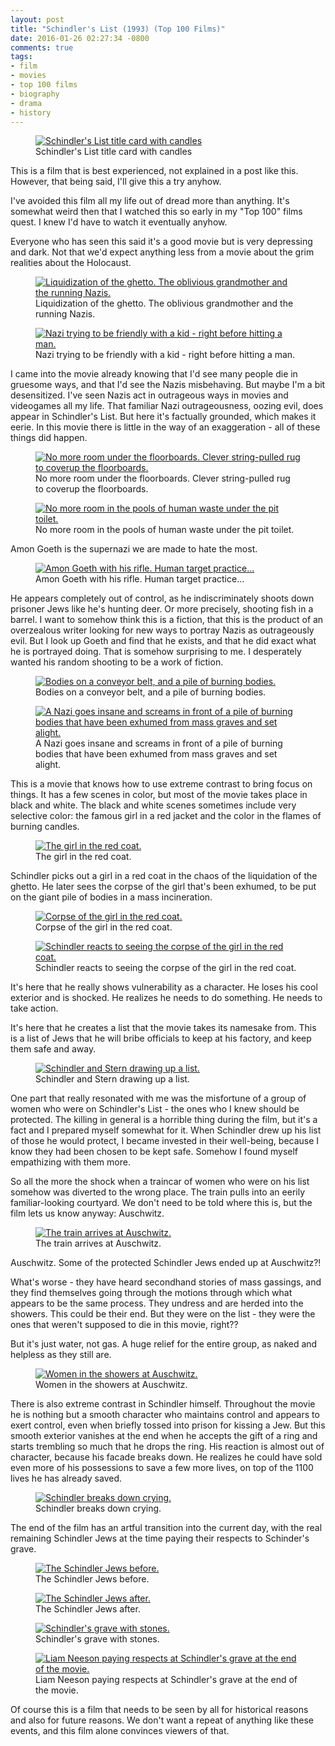 ```yaml
---
layout: post
title: "Schindler's List (1993) (Top 100 Films)"
date: 2016-01-26 02:27:34 -0800
comments: true
tags:
- film
- movies
- top 100 films
- biography
- drama
- history
---
```


<figure itemprop="image" itemscope="" itemtype="http://schema.org/ImageObject" class="center">
    <meta itemprop="width" content="1000" />
    <meta itemprop="height" content="563" />
    <meta itemprop="url" content="https://www.davidbcalhoun.com/wp-content/uploads/2016/schindlers-list-01-title-with-candles.jpg" />
    <a href="https://www.davidbcalhoun.com/wp-content/uploads/2016/schindlers-list-01-title-with-candles.jpg">
        <img itemprop="contentUrl" src="https://www.davidbcalhoun.com/wp-content/uploads/2016/schindlers-list-01-title-with-candles.jpg" title="Schindler's List title card with candles" />
    </a>
    <figcaption itemprop="caption">Schindler's List title card with candles</figcaption>
</figure>


This is a film that is best experienced, not explained in a post like this.  However, that being said, I'll give this a try anyhow.

I've avoided this film all my life out of dread more than anything.  It's somewhat weird then that I watched this so early in my "Top 100" films quest.  I knew I'd have to watch it eventually anyhow.

Everyone who has seen this said it's a good movie but is very depressing and dark.  Not that we'd expect anything less from a movie about the grim realities about the Holocaust.

<figure itemprop="image" itemscope="" itemtype="http://schema.org/ImageObject" class="center">
    <meta itemprop="width" content="1000" />
    <meta itemprop="height" content="563" />
    <meta itemprop="url" content="https://www.davidbcalhoun.com/wp-content/uploads/2016/schindlers-list-02-liquidation-of-the-ghetto-grandmother-and-nazis.jpg" />
    <a href="https://www.davidbcalhoun.com/wp-content/uploads/2016/schindlers-list-02-liquidation-of-the-ghetto-grandmother-and-nazis.jpg">
        <img itemprop="contentUrl" src="https://www.davidbcalhoun.com/wp-content/uploads/2016/schindlers-list-02-liquidation-of-the-ghetto-grandmother-and-nazis.jpg" title="Liquidization of the ghetto.  The oblivious grandmother and the running Nazis." />
    </a>
    <figcaption itemprop="caption">Liquidization of the ghetto.  The oblivious grandmother and the running Nazis.</figcaption>
</figure>


<figure itemprop="image" itemscope="" itemtype="http://schema.org/ImageObject" class="center">
    <meta itemprop="width" content="1000" />
    <meta itemprop="height" content="563" />
    <meta itemprop="url" content="https://www.davidbcalhoun.com/wp-content/uploads/2016/schindlers-list-03-nazi-talking-to-a-kid.jpg" />
    <a href="https://www.davidbcalhoun.com/wp-content/uploads/2016/schindlers-list-03-nazi-talking-to-a-kid.jpg">
        <img itemprop="contentUrl" src="https://www.davidbcalhoun.com/wp-content/uploads/2016/schindlers-list-03-nazi-talking-to-a-kid.jpg" title="Nazi trying to be friendly with a kid - right before hitting a man." />
    </a>
    <figcaption itemprop="caption">Nazi trying to be friendly with a kid - right before hitting a man.</figcaption>
</figure>


I came into the movie already knowing that I'd see many people die in gruesome ways, and that I'd see the Nazis misbehaving.  But maybe I'm a bit desensitized.  I've seen Nazis act in outrageous ways in movies and videogames all my life.  That familiar Nazi outrageousness, oozing evil, does appear in Schindler's List.  But here it's factually grounded, which makes it eerie.  In this movie there is little in the way of an exaggeration - all of these things did happen.

<figure itemprop="image" itemscope="" itemtype="http://schema.org/ImageObject" class="center">
    <meta itemprop="width" content="1000" />
    <meta itemprop="height" content="563" />
    <meta itemprop="url" content="https://www.davidbcalhoun.com/wp-content/uploads/2016/schindlers-list-04-carpet-device-hiding-under-the-floorboards.jpg" />
    <a href="https://www.davidbcalhoun.com/wp-content/uploads/2016/schindlers-list-04-carpet-device-hiding-under-the-floorboards.jpg">
        <img itemprop="contentUrl" src="https://www.davidbcalhoun.com/wp-content/uploads/2016/schindlers-list-04-carpet-device-hiding-under-the-floorboards.jpg" title="No more room under the floorboards.  Clever string-pulled rug to coverup the floorboards." />
    </a>
    <figcaption itemprop="caption">No more room under the floorboards.  Clever string-pulled rug to coverup the floorboards.</figcaption>
</figure>


<figure itemprop="image" itemscope="" itemtype="http://schema.org/ImageObject" class="center">
    <meta itemprop="width" content="1000" />
    <meta itemprop="height" content="563" />
    <meta itemprop="url" content="https://www.davidbcalhoun.com/wp-content/uploads/2016/schindlers-list-05-children-hiding-in-the-pit-toilet.jpg" />
    <a href="https://www.davidbcalhoun.com/wp-content/uploads/2016/schindlers-list-05-children-hiding-in-the-pit-toilet.jpg">
        <img itemprop="contentUrl" src="https://www.davidbcalhoun.com/wp-content/uploads/2016/schindlers-list-05-children-hiding-in-the-pit-toilet.jpg" title="No more room in the pools of human waste under the pit toilet." />
    </a>
    <figcaption itemprop="caption">No more room in the pools of human waste under the pit toilet.</figcaption>
</figure>


Amon Goeth is the supernazi we are made to hate the most.

<figure itemprop="image" itemscope="" itemtype="http://schema.org/ImageObject" class="center">
    <meta itemprop="width" content="1000" />
    <meta itemprop="height" content="563" />
    <meta itemprop="url" content="https://www.davidbcalhoun.com/wp-content/uploads/2016/schindlers-list-07-nazi-amon-goeth-with-gun.jpg" />
    <a href="https://www.davidbcalhoun.com/wp-content/uploads/2016/schindlers-list-07-nazi-amon-goeth-with-gun.jpg">
        <img itemprop="contentUrl" src="https://www.davidbcalhoun.com/wp-content/uploads/2016/schindlers-list-07-nazi-amon-goeth-with-gun.jpg" title="Amon Goeth with his rifle.  Human target practice..." />
    </a>
    <figcaption itemprop="caption">Amon Goeth with his rifle.  Human target practice...</figcaption>
</figure>


He appears completely out of control, as he indiscriminately shoots down prisoner Jews like he's hunting deer.  Or more precisely, shooting fish in a barrel.  I want to somehow think this is a fiction, that this is the product of an overzealous writer looking for new ways to portray Nazis as outrageously evil.  But I look up Goeth and find that he exists, and that he did exact what he is portrayed doing.  That is somehow surprising to me.  I desperately wanted his random shooting to be a work of fiction.

<figure itemprop="image" itemscope="" itemtype="http://schema.org/ImageObject" class="center">
    <meta itemprop="width" content="1000" />
    <meta itemprop="height" content="563" />
    <meta itemprop="url" content="https://www.davidbcalhoun.com/wp-content/uploads/2016/schindlers-list-08-conveyor-belt-with-bodies.jpg" />
    <a href="https://www.davidbcalhoun.com/wp-content/uploads/2016/schindlers-list-08-conveyor-belt-with-bodies.jpg">
        <img itemprop="contentUrl" src="https://www.davidbcalhoun.com/wp-content/uploads/2016/schindlers-list-08-conveyor-belt-with-bodies.jpg" title="Bodies on a conveyor belt, and a pile of burning bodies." />
    </a>
    <figcaption itemprop="caption">Bodies on a conveyor belt, and a pile of burning bodies.</figcaption>
</figure>


<figure itemprop="image" itemscope="" itemtype="http://schema.org/ImageObject" class="center">
    <meta itemprop="width" content="1000" />
    <meta itemprop="height" content="563" />
    <meta itemprop="url" content="https://www.davidbcalhoun.com/wp-content/uploads/2016/schindlers-list-09-valhalla.jpg" />
    <a href="https://www.davidbcalhoun.com/wp-content/uploads/2016/schindlers-list-09-valhalla.jpg">
        <img itemprop="contentUrl" src="https://www.davidbcalhoun.com/wp-content/uploads/2016/schindlers-list-09-valhalla.jpg" title="A Nazi goes insane and screams in front of a pile of burning bodies that have been exhumed from mass graves and set alight." />
    </a>
    <figcaption itemprop="caption">A Nazi goes insane and screams in front of a pile of burning bodies that have been exhumed from mass graves and set alight.</figcaption>
</figure>



This is a movie that knows how to use extreme contrast to bring focus on things.  It has a few scenes in color, but most of the movie takes place in black and white.  The black and white scenes sometimes include very selective color: the famous girl in a red jacket and the color in the flames of burning candles.

<figure itemprop="image" itemscope="" itemtype="http://schema.org/ImageObject" class="center">
    <meta itemprop="width" content="1000" />
    <meta itemprop="height" content="563" />
    <meta itemprop="url" content="https://www.davidbcalhoun.com/wp-content/uploads/2016/schindlers-list-06-girl-in-red-coat.jpg" />
    <a href="https://www.davidbcalhoun.com/wp-content/uploads/2016/schindlers-list-06-girl-in-red-coat.jpg">
        <img itemprop="contentUrl" src="https://www.davidbcalhoun.com/wp-content/uploads/2016/schindlers-list-06-girl-in-red-coat.jpg" title="The girl in the red coat." />
    </a>
    <figcaption itemprop="caption">The girl in the red coat.</figcaption>
</figure>


Schindler picks out a girl in a red coat in the chaos of the liquidation of the ghetto.  He later sees the corpse of the girl that's been exhumed, to be put on the giant pile of bodies in a mass incineration.

<figure itemprop="image" itemscope="" itemtype="http://schema.org/ImageObject" class="center">
    <meta itemprop="width" content="1000" />
    <meta itemprop="height" content="563" />
    <meta itemprop="url" content="https://www.davidbcalhoun.com/wp-content/uploads/2016/schindlers-list-10-death-of-the-girl-in-red.jpg" />
    <a href="https://www.davidbcalhoun.com/wp-content/uploads/2016/schindlers-list-10-death-of-the-girl-in-red.jpg">
        <img itemprop="contentUrl" src="https://www.davidbcalhoun.com/wp-content/uploads/2016/schindlers-list-10-death-of-the-girl-in-red.jpg" title="Corpse of the girl in the red coat." />
    </a>
    <figcaption itemprop="caption">Corpse of the girl in the red coat.</figcaption>
</figure>


<figure itemprop="image" itemscope="" itemtype="http://schema.org/ImageObject" class="center">
    <meta itemprop="width" content="1000" />
    <meta itemprop="height" content="563" />
    <meta itemprop="url" content="https://www.davidbcalhoun.com/wp-content/uploads/2016/schindlers-list-11-schindler-shocked.jpg" />
    <a href="https://www.davidbcalhoun.com/wp-content/uploads/2016/schindlers-list-11-schindler-shocked.jpg">
        <img itemprop="contentUrl" src="https://www.davidbcalhoun.com/wp-content/uploads/2016/schindlers-list-11-schindler-shocked.jpg" title="Schindler reacts to seeing the corpse of the girl in the red coat." />
    </a>
    <figcaption itemprop="caption">Schindler reacts to seeing the corpse of the girl in the red coat.</figcaption>
</figure>


It's here that he really shows vulnerability as a character.  He loses his cool exterior and is shocked.  He realizes he needs to do something.  He needs to take action.

It's here that he creates a list that the movie takes its namesake from.  This is a list of Jews that he will bribe officials to keep at his factory, and keep them safe and away.

<figure itemprop="image" itemscope="" itemtype="http://schema.org/ImageObject" class="center">
    <meta itemprop="width" content="1000" />
    <meta itemprop="height" content="563" />
    <meta itemprop="url" content="https://www.davidbcalhoun.com/wp-content/uploads/2016/schindlers-list-12-oskar-schindler-and-itzhak-stern.jpg" />
    <a href="https://www.davidbcalhoun.com/wp-content/uploads/2016/schindlers-list-12-oskar-schindler-and-itzhak-stern.jpg">
        <img itemprop="contentUrl" src="https://www.davidbcalhoun.com/wp-content/uploads/2016/schindlers-list-12-oskar-schindler-and-itzhak-stern.jpg" title="Schindler and Stern drawing up a list." />
    </a>
    <figcaption itemprop="caption">Schindler and Stern drawing up a list.</figcaption>
</figure>


One part that really resonated with me was the misfortune of a group of women who were on Schindler's List - the ones who I knew should be protected.  The killing in general is a horrible thing during the film, but it's a fact and I prepared myself somewhat for it.  When Schindler drew up his list of those he would protect, I became invested in their well-being, because I know they had been chosen to be kept safe.  Somehow I found myself empathizing with them more.

So all the more the shock when a traincar of women who were on his list somehow was diverted to the wrong place.  The train pulls into an eerily familiar-looking courtyard.  We don't need to be told where this is, but the film lets us know anyway: Auschwitz.

<figure itemprop="image" itemscope="" itemtype="http://schema.org/ImageObject" class="center">
    <meta itemprop="width" content="1000" />
    <meta itemprop="height" content="563" />
    <meta itemprop="url" content="https://www.davidbcalhoun.com/wp-content/uploads/2016/schindlers-list-13-auschwitz-train-arrival.jpg" />
    <a href="https://www.davidbcalhoun.com/wp-content/uploads/2016/schindlers-list-13-auschwitz-train-arrival.jpg">
        <img itemprop="contentUrl" src="https://www.davidbcalhoun.com/wp-content/uploads/2016/schindlers-list-13-auschwitz-train-arrival.jpg" title="The train arrives at Auschwitz." />
    </a>
    <figcaption itemprop="caption">The train arrives at Auschwitz.</figcaption>
</figure>


Auschwitz.  Some of the protected Schindler Jews ended up at Auschwitz?!

What's worse - they have heard secondhand stories of mass gassings, and they find themselves going through the motions through which what appears to be the same process.  They undress and are herded into the showers.  This could be their end.  But they were on the list - they were the ones that weren't supposed to die in this movie, right??

But it's just water, not gas.  A huge relief for the entire group, as naked and helpless as they still are.

<figure itemprop="image" itemscope="" itemtype="http://schema.org/ImageObject" class="center">
    <meta itemprop="width" content="1000" />
    <meta itemprop="height" content="563" />
    <meta itemprop="url" content="https://www.davidbcalhoun.com/wp-content/uploads/2016/schindlers-list-14-women-in-showers.jpg" />
    <a href="https://www.davidbcalhoun.com/wp-content/uploads/2016/schindlers-list-14-women-in-showers.jpg">
        <img itemprop="contentUrl" src="https://www.davidbcalhoun.com/wp-content/uploads/2016/schindlers-list-14-women-in-showers.jpg" title="Women in the showers at Auschwitz." />
    </a>
    <figcaption itemprop="caption">Women in the showers at Auschwitz.</figcaption>
</figure>


There is also extreme contrast in Schindler himself.  Throughout the movie he is nothing but a smooth character who maintains control and appears to exert control, even when briefly tossed into prison for kissing a Jew.  But this smooth exterior vanishes at the end when he accepts the gift of a ring and starts trembling so much that he drops the ring.  His reaction is almost out of character, because his facade breaks down.  He realizes he could have sold even more of his possessions to save a few more lives, on top of the 1100 lives he has already saved.

<figure itemprop="image" itemscope="" itemtype="http://schema.org/ImageObject" class="center">
    <meta itemprop="width" content="1000" />
    <meta itemprop="height" content="563" />
    <meta itemprop="url" content="https://www.davidbcalhoun.com/wp-content/uploads/2016/schindlers-list-15-schindler-breaking-down-crying.jpg" />
    <a href="https://www.davidbcalhoun.com/wp-content/uploads/2016/schindlers-list-15-schindler-breaking-down-crying.jpg">
        <img itemprop="contentUrl" src="https://www.davidbcalhoun.com/wp-content/uploads/2016/schindlers-list-15-schindler-breaking-down-crying.jpg" title="Schindler breaks down crying." />
    </a>
    <figcaption itemprop="caption">Schindler breaks down crying.</figcaption>
</figure>


The end of the film has an artful transition into the current day, with the real remaining Schindler Jews at the time paying their respects to Schinder's grave.

<figure itemprop="image" itemscope="" itemtype="http://schema.org/ImageObject" class="center">
    <meta itemprop="width" content="1000" />
    <meta itemprop="height" content="563" />
    <meta itemprop="url" content="https://www.davidbcalhoun.com/wp-content/uploads/2016/schindlers-list-16-schindler-jews-before.jpg" />
    <a href="https://www.davidbcalhoun.com/wp-content/uploads/2016/schindlers-list-16-schindler-jews-before.jpg">
        <img itemprop="contentUrl" src="https://www.davidbcalhoun.com/wp-content/uploads/2016/schindlers-list-16-schindler-jews-before.jpg" title="The Schindler Jews before." />
    </a>
    <figcaption itemprop="caption">The Schindler Jews before.</figcaption>
</figure>


<figure itemprop="image" itemscope="" itemtype="http://schema.org/ImageObject" class="center">
    <meta itemprop="width" content="1000" />
    <meta itemprop="height" content="563" />
    <meta itemprop="url" content="https://www.davidbcalhoun.com/wp-content/uploads/2016/schindlers-list-17-schindler-jews-after.jpg" />
    <a href="https://www.davidbcalhoun.com/wp-content/uploads/2016/schindlers-list-17-schindler-jews-after.jpg">
        <img itemprop="contentUrl" src="https://www.davidbcalhoun.com/wp-content/uploads/2016/schindlers-list-17-schindler-jews-after.jpg" title="The Schindler Jews after." />
    </a>
    <figcaption itemprop="caption">The Schindler Jews after.</figcaption>
</figure>


<figure itemprop="image" itemscope="" itemtype="http://schema.org/ImageObject" class="center">
    <meta itemprop="width" content="1000" />
    <meta itemprop="height" content="563" />
    <meta itemprop="url" content="https://www.davidbcalhoun.com/wp-content/uploads/2016/schindlers-list-18-oskar-schindlers-grave-with-rocks.jpg" />
    <a href="https://www.davidbcalhoun.com/wp-content/uploads/2016/schindlers-list-18-oskar-schindlers-grave-with-rocks.jpg">
        <img itemprop="contentUrl" src="https://www.davidbcalhoun.com/wp-content/uploads/2016/schindlers-list-18-oskar-schindlers-grave-with-rocks.jpg" title="Schindler's grave with stones." />
    </a>
    <figcaption itemprop="caption">Schindler's grave with stones.</figcaption>
</figure>


<figure itemprop="image" itemscope="" itemtype="http://schema.org/ImageObject" class="center">
    <meta itemprop="width" content="1000" />
    <meta itemprop="height" content="563" />
    <meta itemprop="url" content="https://www.davidbcalhoun.com/wp-content/uploads/2016/schindlers-list-19-cemetery-scene-with-liam-neeson.jpg" />
    <a href="https://www.davidbcalhoun.com/wp-content/uploads/2016/schindlers-list-19-cemetery-scene-with-liam-neeson.jpg">
        <img itemprop="contentUrl" src="https://www.davidbcalhoun.com/wp-content/uploads/2016/schindlers-list-19-cemetery-scene-with-liam-neeson.jpg" title="Liam Neeson paying respects at Schindler's grave at the end of the movie." />
    </a>
    <figcaption itemprop="caption">Liam Neeson paying respects at Schindler's grave at the end of the movie.</figcaption>
</figure>


Of course this is a film that needs to be seen by all for historical reasons and also for future reasons.  We don't want a repeat of anything like these events, and this film alone convinces viewers of that.
